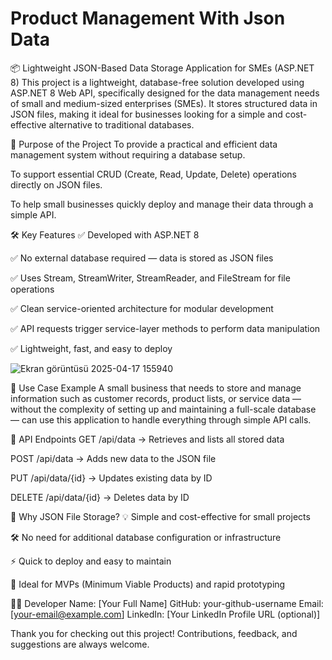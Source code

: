 # Product Management With Json Data


📦 Lightweight JSON-Based Data Storage Application for SMEs (ASP.NET 8)
This project is a lightweight, database-free solution developed using ASP.NET 8 Web API, specifically designed for the data management needs of small and medium-sized enterprises (SMEs). It stores structured data in JSON files, making it ideal for businesses looking for a simple and cost-effective alternative to traditional databases.

🚀 Purpose of the Project
To provide a practical and efficient data management system without requiring a database setup.

To support essential CRUD (Create, Read, Update, Delete) operations directly on JSON files.

To help small businesses quickly deploy and manage their data through a simple API.

🛠️ Key Features
✅ Developed with ASP.NET 8

✅ No external database required — data is stored as JSON files

✅ Uses Stream, StreamWriter, StreamReader, and FileStream for file operations

✅ Clean service-oriented architecture for modular development

✅ API requests trigger service-layer methods to perform data manipulation

✅ Lightweight, fast, and easy to deploy

![Ekran görüntüsü 2025-04-17 155940](https://github.com/user-attachments/assets/7e85ed56-69b0-43bd-af94-b8ad209f35e3)

📁 Use Case Example
A small business that needs to store and manage information such as customer records, product lists, or service data — without the complexity of setting up and maintaining a full-scale database — can use this application to handle everything through simple API calls.

🧪 API Endpoints
GET /api/data → Retrieves and lists all stored data

POST /api/data → Adds new data to the JSON file

PUT /api/data/{id} → Updates existing data by ID

DELETE /api/data/{id} → Deletes data by ID

🔐 Why JSON File Storage?
💡 Simple and cost-effective for small projects

🛠️ No need for additional database configuration or infrastructure

⚡ Quick to deploy and easy to maintain

🌱 Ideal for MVPs (Minimum Viable Products) and rapid prototyping

👨‍💻 Developer
Name: [Your Full Name]
GitHub: your-github-username
Email: [your-email@example.com]
LinkedIn: [Your LinkedIn Profile URL (optional)]

Thank you for checking out this project!
Contributions, feedback, and suggestions are always welcome.
